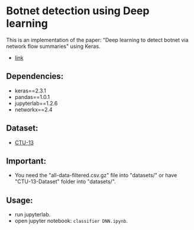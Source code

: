 # Botnet detection using Deep learning

This is an implementation of the paper: "Deep learning to detect botnet via network flow summaries" using Keras.
- [link](https://link.springer.com/article/10.1007/s00521-018-3595-x)

## Dependencies:

- keras==2.3.1
- pandas==1.0.1
- jupyterlab==1.2.6
- networkx==2.4

## Dataset:
- [CTU-13](https://www.stratosphereips.org/datasets-ctu13)

## Important:
- You need the "all-data-filtered.csv.gz" file into "datasets/" or have "CTU-13-Dataset" folder into "datasets/".

## Usage:
- run jupyterlab.
- open jupyter notebook: `classifier DNN.ipynb`.
